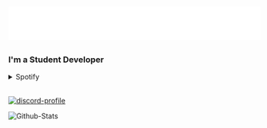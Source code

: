 <h1 align="left">
  <img src="https://raw.githubusercontent.com/Crispy-Cream/Crispy-Cream/fa9740a2eb21238f25347affa0d7eea58d335ff6/assets/CrispyHeader.svg" alt="Greeting" />
</h1>

[//]: <> (<a href="https://discord.com/users/455139054464270345">)
[//]: <> (<img src="https://lanyard-profile-readme.vercel.app/api/455139054464270345?animated=true&borderRadius=30px" align="right" />)
[//]: <> (</a> )

### I'm a Student Developer

<details>
<summary>Spotify</summary>
<br>
  
[![spotify-github-profile](https://spotify-github-profile.vercel.app/api/view?uid=tylermtexas&cover_image=true&theme=default)](https://github.com/kittinan/spotify-github-profile)
<br>
</details>

<br>

[![discord-profile](https://lanyard-profile-readme.vercel.app/api/455139054464270345?animated=true&borderRadius=30px)](https://discord.com/users/455139054464270345)


![Github-Stats](https://raw.githubusercontent.com/Crispy-Cream/img-gen/5dff850330e90515ffe2c2faa197ce0343e2f2ca/github-metrics.svg)

